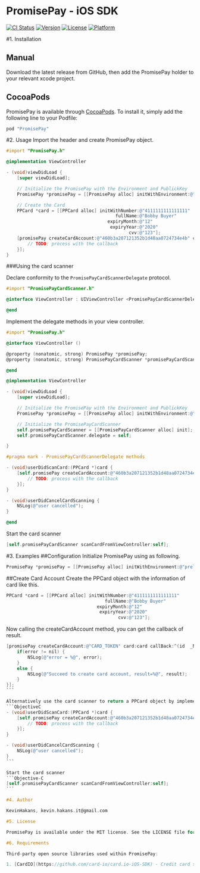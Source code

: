 # PromisePay - iOS SDK

[![CI Status](http://img.shields.io/travis/KevinHakans/PromisePay.svg?style=flat)](https://travis-ci.org/KevinHakans/PromisePay)
[![Version](https://img.shields.io/cocoapods/v/PromisePay.svg?style=flat)](http://cocoapods.org/pods/PromisePay)
[![License](https://img.shields.io/cocoapods/l/PromisePay.svg?style=flat)](http://cocoapods.org/pods/PromisePay)
[![Platform](https://img.shields.io/cocoapods/p/PromisePay.svg?style=flat)](http://cocoapods.org/pods/PromisePay)

#1. Installation

## Manual

Download the latest release from GitHub, then add the PromisePay holder to your relevant xcode project.

## CocoaPods

PromisePay is available through [CocoaPods](http://cocoapods.org). To install
it, simply add the following line to your Podfile:

```ruby
pod "PromisePay"
```

#2. Usage
Import the header and create PromisePay object.
```Objective-C
#import "PromisePay.h"

@implementation ViewController

- (void)viewDidLoad {
    [super viewDidLoad];

    // Initialize the PromisePay with the Environment and PublickKey
    PromisePay *promisePay = [[PromisePay alloc] initWithEnvironment:@"prelive" publicKey:@"cbd748a608eda8635e1f325d914080b4"];

    // Create the Card
    PPCard *card = [[PPCard alloc] initWithNumber:@"4111111111111111"
                                         fullName:@"Bobby Buyer"
                                      expiryMonth:@"12"
                                       expiryYear:@"2020"
                                              cvv:@"123"];
    [promisePay createCardAccount:@"460b3a207121352b1d48aa0724734e4b" card:card callBack:^(id  result, NSError * error) {
        // TODO: process with the callback
    }];
}

```

###Using the card scanner

Declare conformity to the `PromisePayCardScannerDelegate` protocol.
```Objective-C
#import "PromisePayCardScanner.h"

@interface ViewController : UIViewController <PromisePayCardScannerDelegate>

@end
```

Implement the delegate methods in your view controller.
```Objective-C
#import "PromisePay.h"

@interface ViewController ()

@property (nonatomic, strong) PromisePay *promisePay;
@property (nonatomic, strong) PromisePayCardScanner *promisePayCardScanner;

@end

@implementation ViewController

- (void)viewDidLoad {
    [super viewDidLoad];

    // Initialize the PromisePay with the Environment and PublickKey
    PromisePay *promisePay = [[PromisePay alloc] initWithEnvironment:@"prelive" publicKey:@"cbd748a608eda8635e1f325d914080b4"];

    // Initialize the PromisePayCardScanner
    self.promisePayCardScanner = [[PromisePayCardScanner alloc] init];
    self.promisePayCardScanner.delegate = self;

}

#pragma mark - PromisePayCardScannerDelegate methods

- (void)userDidScanCard:(PPCard *)card {
    [self.promisePay createCardAccount:@"460b3a207121352b1d48aa0724734e4b" card:card callBack:^(id  result, NSError * error) {
        // TODO: process with the callback
    }];
}

- (void)userDidCancelCardScanning {
    NSLog(@"user cancelled");
}

@end
```

Start the card scanner
```Objective-C
[self.promisePayCardScanner scanCardFromViewController:self];
```

#3. Examples
##Configuration
Initialize PromisePay using as following.
```Objective-C
PromisePay *promisePay = [[PromisePay alloc] initWithEnvironment:@"prelive" publicKey:@"PUBLIC_KEY"];
```


##Create Card Account
Create the PPCard object with the information of card like this.
```ObjectiveC
PPCard *card = [[PPCard alloc] initWithNumber:@"4111111111111111"
                                     fullName:@"Bobby Buyer"
                                  expiryMonth:@"12"
                                   expiryYear:@"2020"
                                          cvv:@"123"];
```

Now calling the createCardAccount method, you can get the callback of result.
````ObjectiveC
[promisePay createCardAccount:@"CARD_TOKEN" card:card callBack:^(id  _Nonnull result, NSError * _Nonnull error) {
    if(error != nil) {
        NSLog(@"error = %@", error);
    }
    else {
        NSLog(@"Succeed to create card account, result=%@", result);
    }
}];
```

Alternatively use the card scanner to return a PPCard object by implementing the delegate methods.
```ObjectiveC
- (void)userDidScanCard:(PPCard *)card {
    [self.promisePay createCardAccount:@"460b3a207121352b1d48aa0724734e4b" card:card callBack:^(id  result, NSError * error) {
        // TODO: process with the callback
    }];
}

- (void)userDidCancelCardScanning {
    NSLog(@"user cancelled");
}
```

Start the card scanner
```Objective-C
[self.promisePayCardScanner scanCardFromViewController:self];
```

#4. Author

KevinHakans, kevin.hakans.it@gmail.com

#5. License

PromisePay is available under the MIT license. See the LICENSE file for more info.

#6. Requirements

Third-party open source libraries used within PromisePay:

1. [CardIO](https://github.com/card-io/card.io-iOS-SDK) - Credit card scanning

